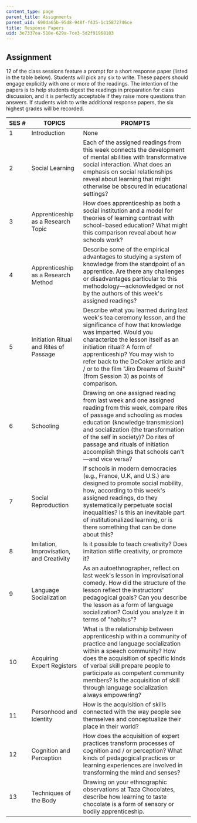 ```yaml
---
content_type: page
parent_title: Assignments
parent_uid: 690da65b-95d8-948f-f435-1c15872746ce
title: Response Papers
uid: 3e7337ea-510e-629a-7ce3-5d2f91968103
---
```


Assignment
----------

12 of the class sessions feature a prompt for a short response paper (listed in the table below). Students will pick any six to write. These papers should engage explicitly with one or more of the readings. The intention of the papers is to help students digest the readings in preparation for class discussion, and it is perfectly acceptable if they raise more questions than answers. If students wish to write additional response papers, the six highest grades will be recorded.

| SES # | TOPICS | PROMPTS |
| --- | --- | --- |
| 1 | Introduction | None |
| 2 | Social Learning | Each of the assigned readings from this week connects the development of mental abilities with transformative social interaction. What does an emphasis on social relationships reveal about learning that might otherwise be obscured in educational settings? |
| 3 | Apprenticeship as a Research Topic | How does apprenticeship as both a social institution and a model for theories of learning contrast with school-based education? What might this comparison reveal about how schools work? |
| 4 | Apprenticeship as a Research Method | Describe some of the empirical advantages to studying a system of knowledge from the standpoint of an apprentice. Are there any challenges or disadvantages particular to this methodology—acknowledged or not by the authors of this week's assigned readings? |
| 5 | Initiation Ritual and Rites of Passage | Describe what you learned during last week's tea ceremony lesson, and the significance of how that knowledge was imparted. Would you characterize the lesson itself as an initiation ritual? A form of apprenticeship? You may wish to refer back to the DeCoker article and / or to the film "Jiro Dreams of Sushi" (from Session 3) as points of comparison. |
| 6 | Schooling | Drawing on one assigned reading from last week and one assigned reading from this week, compare rites of passage and schooling as modes education (knowledge transmission) and socialization (the transformation of the self in society)? Do rites of passage and rituals of initiation accomplish things that schools can't—and vice versa? |
| 7 | Social Reproduction | If schools in modern democracies (e.g., France, U.K, and U.S.) are designed to promote social mobility, how, according to this week's assigned readings, do they systematically perpetuate social inequalities? Is this an inevitable part of institutionalized learning, or is there something that can be done about this? |
| 8 | Imitation, Improvisation, and Creativity | Is it possible to teach creativity? Does imitation stifle creativity, or promote it? |
| 9 | Language Socialization | As an autoethnographer, reflect on last week's lesson in improvisational comedy. How did the structure of the lesson reflect the instructors' pedagogical goals? Can you describe the lesson as a form of language socialization? Could you analyze it in terms of "habitus"? |
| 10 | Acquiring Expert Registers | What is the relationship between apprenticeship within a community of practice and language socialization within a speech community? How does the acquisition of specific kinds of verbal skill prepare people to participate as competent community members? Is the acquisition of skill through language socialization always empowering? |
| 11 | Personhood and Identity | How is the acquisition of skills connected with the way people see themselves and conceptualize their place in their world? |
| 12 | Cognition and Perception | How does the acquisition of expert practices transform processes of cognition and / or perception? What kinds of pedagogical practices or learning experiences are involved in transforming the mind and senses? |
| 13 | Techniques of the Body | Drawing on your ethnographic observations at Taza Chocolates, describe how learning to taste chocolate is a form of sensory or bodily apprenticeship.